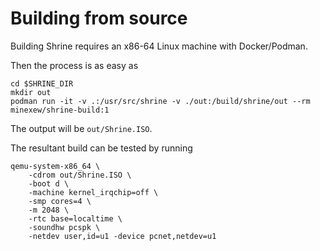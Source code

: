 Building from source
====================

Building Shrine requires an x86-64 Linux machine with Docker/Podman.

Then the process is as easy as

	cd $SHRINE_DIR
	mkdir out
	podman run -it -v .:/usr/src/shrine -v ./out:/build/shrine/out --rm minexew/shrine-build:1

The output will be `out/Shrine.ISO`.

The resultant build can be tested by running

	qemu-system-x86_64 \
		-cdrom out/Shrine.ISO \
		-boot d \
		-machine kernel_irqchip=off \
		-smp cores=4 \
		-m 2048 \
		-rtc base=localtime \
		-soundhw pcspk \
		-netdev user,id=u1 -device pcnet,netdev=u1
